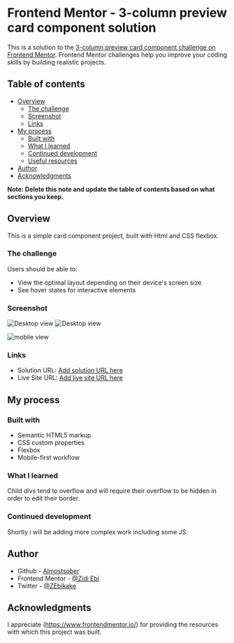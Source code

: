 # Frontend Mentor - 3-column preview card component solution

This is a solution to the [3-column preview card component challenge on Frontend Mentor](https://www.frontendmentor.io/challenges/3column-preview-card-component-pH92eAR2-). Frontend Mentor challenges help you improve your coding skills by building realistic projects. 

## Table of contents

- [Overview](#overview)
  - [The challenge](#the-challenge)
  - [Screenshot](#screenshot)
  - [Links](#links)
- [My process](#my-process)
  - [Built with](#built-with)
  - [What I learned](#what-i-learned)
  - [Continued development](#continued-development)
  - [Useful resources](#useful-resources)
- [Author](#author)
- [Acknowledgments](#acknowledgments)

**Note: Delete this note and update the table of contents based on what sections you keep.**

## Overview
  This is a simple card component project, built with Html and CSS flexbox.

### The challenge

Users should be able to:

- View the optimal layout depending on their device's screen size
- See hover states for interactive elements

### Screenshot

![Desktop view](./images/Desktop.png)
<img scr="./images/Desktop.png" alt="Desktop view">

![mobile view](./images/mobile-view.png)


### Links

- Solution URL: [Add solution URL here](https://your-solution-url.com)
- Live Site URL: [Add live site URL here](https://your-live-site-url.com)

## My process

### Built with

- Semantic HTML5 markup
- CSS custom properties
- Flexbox
- Mobile-first workflow

### What I learned

Child divs tend to overflow and will require their overflow to be hidden in order to edit their border.



### Continued development

Shortly i will be adding more complex work including some JS.


## Author

- Github - [Almostsober](https://www.frontendmentor.io/profile/ZidiEbi)
- Frontend Mentor - [@Zidi Ebi](https://www.frontendmentor.io/profile/yourusername)
- Twitter - [@ZEbikake](https://twitter.com/ZEbikake)

## Acknowledgments

I appreciate (https://www.frontendmentor.io/) for providing the resources with which this project was built.
